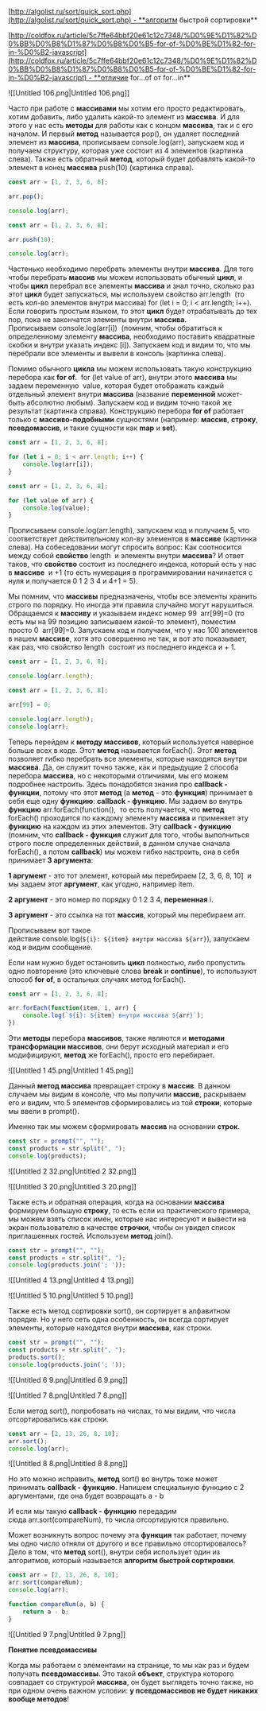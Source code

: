 [http://algolist.ru/sort/quick_sort.php](http://algolist.ru/sort/quick_sort.php) - **алгоритм быстрой сортировки**

[http://coldfox.ru/article/5c7ffe64bbf20e61c12c7348/%D0%9E%D1%82%D0%BB%D0%B8%D1%87%D0%B8%D0%B5-for-of-%D0%BE%D1%82-for-in-%D0%B2-javascript](http://coldfox.ru/article/5c7ffe64bbf20e61c12c7348/%D0%9E%D1%82%D0%BB%D0%B8%D1%87%D0%B8%D0%B5-for-of-%D0%BE%D1%82-for-in-%D0%B2-javascript) - **отличие for...of от for...in**

![[Untitled 106.png|Untitled 106.png]]

Часто при работе с **массивами** мы хотим его просто редактировать, хотим добавить, либо удалить какой-то элемент из **массива**. И для этого у нас есть **методы** для работы как с концом **массива**, так и с его началом. И первый **метод** называется pop(), он удаляет последний элемент из **массива**, прописываем console.log(arr), запускаем код и получаем структуру, которая уже состоит из 4 элементов (картинка слева). Также есть обратный **метод**, который будет добавлять какой-то элемент в конец **массива** push(10) (картинка справа).

```JavaScript
const arr = [1, 2, 3, 6, 8];

arr.pop();

console.log(arr);
```

```JavaScript
const arr = [1, 2, 3, 6, 8];

arr.push(10);

console.log(arr);
```

Частенько необходимо перебрать элементы внутри **массива**. Для того чтобы перебрать **массив** мы можем использовать обычный **цикл**, и чтобы **цикл** перебрал все элементы **массива** и знал точно, сколько раз этот **цикл** будет запускаться, мы используем свойство arr.length  (то есть кол-во элементов внутри массива) for (let i = 0; i < arr.length; i++). Если говорить простым языком, то этот **цикл** будет отрабатывать до тех пор, пока не закончатся элементы внутри **массива**. Прописываем console.log(arr[i])  (помним, чтобы обратиться к определенному элементу **массива**, необходимо поставить квадратные скобки и внутри указать индекс [i]). Запускаем код и видим то, что мы перебрали все элементы и вывели в консоль (картинка слева).

Помимо обычного **цикла** мы можем использовать такую конструкцию перебора как **for of**.  for (let value of arr), внутри этого **массива** мы задаем переменную  value, которая будет отображать каждый отдельный элемент внутри **массива** (название **переменной** может-быть абсолютно любым). Запускаем код и видим точно такой же результат (картинка справа). Конструкцию перебора **for of** работает только с **массиво-подобными** сущностями (например: **массив**, **строку**, **псевдомассив**, и такие сущности как **map** и **set**).

```JavaScript
const arr = [1, 2, 3, 6, 8];

for (let i = 0; i < arr.length; i++) {
    console.log(arr[i]);
}
```

```JavaScript
const arr = [1, 2, 3, 6, 8];

for (let value of arr) {
    console.log(value);
}
```

Прописываем console.log(arr.length), запускаем код и получаем 5, что соответствует действительному кол-ву элементов в **массиве** (картинка слева). На собеседовании могут спросить вопрос: Как соотносится между собой **свойство** length  и элементы внутри **массива**? И ответ таков, что **свойство** состоит из последнего индекса, который есть у нас в **массиве**  и +1 (то есть нумерация в программировании начинается с нуля и получается 0 1 2 3 4 и 4+1 = 5).

Мы помним, что **массивы** предназначены, чтобы все элементы хранить строго по порядку. Но иногда эти правила случайно могут нарушиться. Обращаемся к **массиву** и указываем индекс номер 99  arr[99]=0 (то есть мы на 99 позицию записываем какой-то элемент), поместим просто 0  arr[99]=0. Запускаем код и получаем, что у нас 100 элементов в нашем **массиве**, хотя это совершенно не так, и вот это показывает, как раз, что свойство length  состоит из последнего индекса и + 1.

```JavaScript
const arr = [1, 2, 3, 6, 8];

console.log(arr.length);
```

```JavaScript
const arr = [1, 2, 3, 6, 8];

arr[99] = 0;

console.log(arr.length);
console.log(arr);
```

Теперь перейдем к **методу массивов**, который используется наверное больше всех в коде. Этот **метод** называется forEach(). Этот **метод** позволяет гибко перебрать все элементы, которые находятся внутри **массива**. Да, он служит точно также, как и предыдущие 2 способа перебора **массива**, но с некоторыми отличиями, мы его можем подробнее настроить. Здесь понадобятся знания про **callback - функции**, потому что этот **метод** (а **метод** - это **функция**) принимает в себя еще одну **функцию**: **callback - функцию**. Мы задаем во внутрь **функцию** arr.forEach(function(),  то есть получается, что **метод**  forEach() проходится по каждому элементу **массива** и применяет эту **функцию** на каждом из этих элементов. Эту **callback - функцию** (помним, что **callback - функция** служит для того, чтобы выполниться строго после определенных действий, в данном случае сначала  forEach(), а потом **callback**) мы можем гибко настроить, она в себя принимает **3 аргумента**:

**1 аргумент** - это тот элемент, который мы перебираем [2, 3, 6, 8, 10]  и мы задаем этот **аргумент**, как угодно, например item.

**2 аргумент** - это номер по порядку 0 1 2 3 4, **переменная** i.

**3 аргумент** - это ссылка на тот **массив**, который мы перебираем arr.

Прописываем вот такое действие console.log(`${i}: ${item} внутри массива ${arr}`), запускаем код и видим сообщение.

Если нам нужно будет остановить **цикл** полностью, либо пропустить одно повторение (это ключевые слова **break** и **continue**), то используют способ **for of**, в остальных случаях метод forEach().

```JavaScript
const arr = [1, 2, 3, 6, 8];

arr.forEach(function(item, i, arr) {
    console.log(`${i}: ${item} внутри массива ${arr}`);
})
```

Эти **методы** перебора **массивов**, также являются и **методами трансформации массивов**, они берут исходный материал и его модифицируют, **метод** же forEach(), просто его перебирает.

![[Untitled 1 45.png|Untitled 1 45.png]]

Данный **метод массива** превращает строку в **массив**. В данном случаем мы видим в консоле, что мы получили **массив**, раскрываем его и видим, что 5 элементов сформировались из той **строки**, которые мы ввели в prompt().

Именно так мы можем сформировать **массив** на основании **строк**.

```JavaScript
const str = prompt("", "");
const products = str.split(", ");
console.log(products);
```

![[Untitled 2 32.png|Untitled 2 32.png]]

![[Untitled 3 20.png|Untitled 3 20.png]]

Также есть и обратная операция, когда на основании **массива** формируем большую **строку**, то есть если из практического примера, мы можем взять список имен, которые нас интересуют и вывести на экран пользователю в качестве **строчки**, чтобы он увидел список приглашенных гостей. Используем **метод** join().

```JavaScript
const str = prompt("", "");
const products = str.split(", ");
console.log(products.join('; '));
```

![[Untitled 4 13.png|Untitled 4 13.png]]

![[Untitled 5 10.png|Untitled 5 10.png]]

Также есть метод сортировки sort(), он сортирует в алфавитном порядке. Но у него сеть одна особенность, он всегда сортирует элементы, которые находятся внутри **массива**, как строки.

```JavaScript
const str = prompt("", "");
const products = str.split(", ");
products.sort();
console.log(products.join('; '));
```

![[Untitled 6 9.png|Untitled 6 9.png]]

![[Untitled 7 8.png|Untitled 7 8.png]]

Если метод sort(), попробовать на числах, то мы видим, что числа отсортировались как строки.

```JavaScript
const arr = [2, 13, 26, 8, 10];
arr.sort();
console.log(arr);
```

![[Untitled 8 8.png|Untitled 8 8.png]]

Но это можно исправить, **метод** sort() во внутрь тоже может принимать **callback - функцию**. Напишем специальную функцию с 2 аргументами, где она будет возвращать a - b 

И если мы такую **callback - функцию** передадим сюда arr.sort(compareNum), то числа отсортируются правильно.

Может возникнуть вопрос почему эта **функция** так работает, почему мы одно число отняли от другого и все правильно отсортировалось? Дело в том, что **метод** sort(), внутри себя использует один из алгоритмов, который называется **алгоритм быстрой сортировки**.

```JavaScript
const arr = [2, 13, 26, 8, 10];
arr.sort(compareNum);
console.log(arr);

function compareNum(a, b) {
    return a - b;
}
```

![[Untitled 9 7.png|Untitled 9 7.png]]

**Понятие псевдомассивы**

Когда мы работаем с элементами на странице, то мы как раз и будем получать **псевдомассивы**. Это такой **объект**, структура которого совпадает со структурой **массива**, он будет выглядеть точно также, но при одном очень важном условии: **у псевдомассивов не будет никаких вообще методов**!